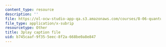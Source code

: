 ```yaml
---
content_type: resource
description: ''
file: https://ol-ocw-studio-app-qa.s3.amazonaws.com/courses/8-06-quantum-physics-iii-spring-2018/b745caaf9f355eec8f2a668be0a8e847_lr4HqQ_sLO0.vtt
file_type: application/x-subrip
resourcetype: Other
title: 3play caption file
uid: b745caaf-9f35-5eec-8f2a-668be0a8e847
---
```

